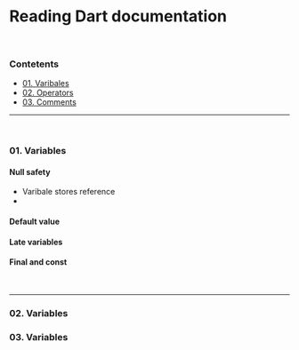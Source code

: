 <br/><br/> 
# Reading Dart documentation
<br/>


### Contetents

- [01. Varibales ](#01-Variables)<br/>
- [02. Operators ](#0-Operators)<br/>
- [03. Comments ](#03-Comments)<br/>

---
<br/>

### 01. Variables


#### Null safety
- Varibale stores reference
-  

#### Default value 

#### Late variables 
 
#### Final and const

<br/> 

---

### 02. Variables

### 03. Variables




